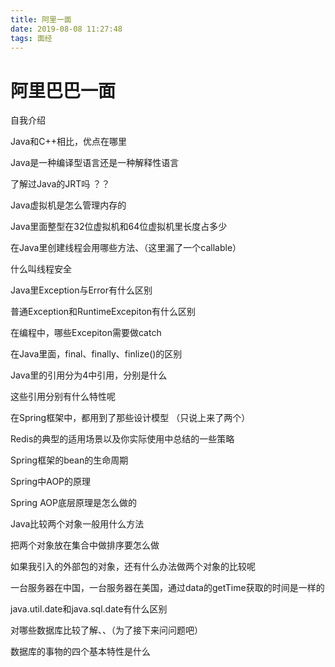 ```yaml
---
title: 阿里一面
date: 2019-08-08 11:27:48
tags: 面经
---
```

# 阿里巴巴一面

自我介绍

Java和C++相比，优点在哪里

Java是一种编译型语言还是一种解释性语言

了解过Java的JRT吗 ？？ 

Java虚拟机是怎么管理内存的

Java里面整型在32位虚拟机和64位虚拟机里长度占多少

在Java里创建线程会用哪些方法、（这里漏了一个callable）

什么叫线程安全

Java里Exception与Error有什么区别

普通Exception和RuntimeExcepiton有什么区别

在编程中，哪些Excepiton需要做catch

在Java里面，final、finally、finlize()的区别

Java里的引用分为4中引用，分别是什么

这些引用分别有什么特性呢

在Spring框架中，都用到了那些设计模型 （只说上来了两个）

Redis的典型的适用场景以及你实际使用中总结的一些策略

Spring框架的bean的生命周期

Spring中AOP的原理

Spring AOP底层原理是怎么做的

Java比较两个对象一般用什么方法

把两个对象放在集合中做排序要怎么做

如果我引入的外部包的对象，还有什么办法做两个对象的比较呢

一台服务器在中国，一台服务器在美国，通过data的getTime获取的时间是一样的

java.util.date和java.sql.date有什么区别

对哪些数据库比较了解、、（为了接下来问问题吧）

数据库的事物的四个基本特性是什么








